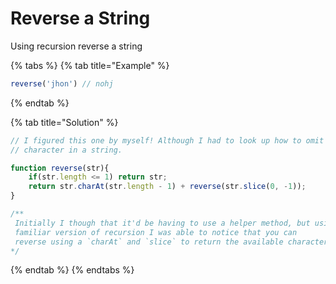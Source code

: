 # Reverse a String

Using recursion reverse a string

{% tabs %}
{% tab title="Example" %}
```javascript
reverse('jhon') // nohj
```
{% endtab %}

{% tab title="Solution" %}
```javascript
// I figured this one by myself! Although I had to look up how to omit the last
// character in a string. 

function reverse(str){
    if(str.length <= 1) return str;
    return str.charAt(str.length - 1) + reverse(str.slice(0, -1));
}

/**
 Initially I though that it'd be having to use a helper method, but using a
 familiar version of recursion I was able to notice that you can 
 reverse using a `charAt` and `slice` to return the available characters
*/
```
{% endtab %}
{% endtabs %}

